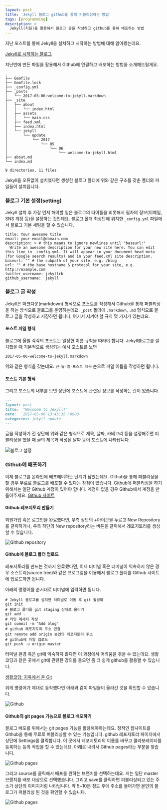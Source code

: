 ```yaml
---
layout: post
title: 'Jekyll 블로그 github를 통해 퍼블리싱하는 방법'
tags: [programming]
description: >
  Jekyll(지킬)을 활용해서 블로그 글을 작성하고 github를 통해 배포하는 방법
---
```

지난 포스트를 통해 Jekyll을 설치하고 시작하는 방법에 대해 알아봤는데요.

[Jekyll로 시작하는 블로그](http://blog.hyeyoonjung.com/2017/05/04/how-to-start-jekyll/)

지난번에 만든 파일을 활용해서 Github에 연결하고 배포하는 방법을 소개해드릴게요.

```shell
.
├── Gemfile
├── Gemfile.lock
├── _config.yml
├── _posts
│   └── 2017-05-06-welcome-to-jekyll.markdown
├── _site
│   ├── about
│   │   └── index.html
│   ├── assets
│   │   └── main.css
│   ├── feed.xml
│   ├── index.html
│   └── jekyll
│       └── update
│           └── 2017
│               └── 05
│                   └── 06
│                       └── welcome-to-jekyll.html
├── about.md
└── index.md

9 directories, 11 files
```

Jekyll을 오류없이 설치했다면 생성한 블로그 폴더에 위와 같은 구조를 갖춘 폴더와 파일들이 설치됩니다.

### 블로그 기본 설정(setting)

Jekyll 설치 후 가장 먼저 해야할 일은 블로그의 타이틀을 비롯해서 필자의 정보(이메일, SNS 계정 등)을 설정하는 것인데요. 블로그 폴더 최상단에 위치한 `_config.yml` 파일에서 블로그 기본 세팅을 할 수 있습니다.

```
title: Your awesome title
email: your-email@domain.com
description: > # this means to ignore newlines until "baseurl:"
  Write an awesome description for your new site here. You can edit this line in _config.yml. It will appear in your document head meta (for Google search results) and in your feed.xml site description.
baseurl: "" # the subpath of your site, e.g. /blog
url: "" # the base hostname & protocol for your site, e.g. http://example.com
twitter_username: jekyllrb
github_username:  jekyll
```

### 블로그 글 작성

Jekyll은 마크다운(markdown) 형식으로 포스트를 작성해서 Github을 통해 퍼블리싱을 하는 방식으로 블로그를 운영하는데요. `_post` 폴더에 `.markdown`, `.md` 형식으로 블로그 글을 작성하고 저장하면 됩니다. 여기서 지켜야 할 규칙 몇 가지가 있는데요.

#### 포스트 파일 형식

블로그에 올릴 각각의 포스트는 일정한 이름 규칙을 따라야 합니다. Jekyll블로그를 설치했을 때 기본적으로 생성되는 예시 포스트를 보면

`2017-05-06-welcome-to-jekyll.markdown`

위와 같은 형식을 갖는데요. `년-월-일-포스트 제목` 순으로 파일 이름을 작성하면 됩니다.

#### 포스트 기본 형식

그리고 포스트의 내부를 보면 상단에 포스트에 관련된 정보를 작성하는 란이 있습니다.

```markdown
---
layout: post
title:  "Welcome to Jekyll!"
date:   2017-05-06 13:45:35 +0900
categories: jekyll update
---
```

글을 작성하기 전 상단에 위와 같은 형식으로 제목, 날짜, 카테고리 등을 설정해주면 퍼블리싱을 했을 때 글의 제목과 작성된 날짜 등이 포스트에 나타납니다.

![블로그 설정](http://blog.hyeyoonjung.com/public/img/2/jekyll_post.png)

### Github에 배포하기
이제 블로그를 온라인에 배포해야하는 단계가 남았는데요. Github을 통해 퍼블리싱을 할 경우 무료로 블로그를 배포할 수 있다는 장점이 있습니다. Github에 퍼블리싱을 하기 위해서는 일단 Github 계정이 있어야 합니다. 계정이 없을 경우 Github에서 계정을 만들어주세요.
[Github 사이트](https://github.com/)

#### Github 레포지토리 만들기
회원가입 혹은 로그인을 완료했다면, 우측 상단의 +아이콘을 누르고 New Repository를 클릭하거나, 우측 하단의 New repository라는 버튼을 클릭해서 레포지토리를 생성할 수 있습니다.

![Github repository](http://blog.hyeyoonjung.com/public/img/2/git_repository2.png)

#### Github에 블로그 폴더 업로드
레포지토리를 만드는 것까지 완료했다면, 이제 터미널 혹은 터미널이 익숙하지 않은 경우 소스트리(source tree)와 같은 프로그램을 이용해서 블로그 폴더를 Github 사이트에 업로드하면 됩니다.

아래의 명령어를 순서대로 터미널에 입력하면 됩니다.
```shell
# Jekyll 블로그를 설치한 터미널로 이동 후 git 활성화
git init
# 블로그 폴더를 git staging 상태로 올리기
git add .
# 커밋 메세지 작성
git commit -m "Add blog"
# github 레포지토리 주소 연결
git remote add origin 본인의 레포지토리 주소
# github에 파일 업로드
git push -u origin master
```
터미널 환경 혹은 git에 익숙하지 않다면 이 과정에서 어려움을 겪을 수 있는데요. 생활코딩과 같은 곳에서 git에 관련된 강의를 들으면 좀 더 쉽게 github를 활용할 수 있습니다.

[생활코딩: 지옥에서 온 Git](https://opentutorials.org/course/2708)

위의 명령어가 제대로 동작했다면 아래와 같이 파일들이 올라간 것을 확인할 수 있습니다.

![Github](http://blog.hyeyoonjung.com/public/img/2/github.png)

#### Github의 git pages 기능으로 블로그 배포하기
블로그 배포를 위해서는 git pages 기능을 활용해야하는데요. 정적인 웹사이트를 Github을 통해 무료로 퍼블리싱할 수 있는 기능입니다. github 레포지토리 페이지에서 상단에 Settings를 클릭합니다. 이 곳에서 레포지토리의 이름를 바꾸고 콜라보레이터를 등록하는 등의 작업을 할 수 있는데요. 아래로 내려서 Github pages라는 부분을 찾습니다.

![Github pages](http://blog.hyeyoonjung.com/public/img/2/github_pages.png)

그리고 source를 클릭해서 배포를 원하는 브랜치를 선택하는데요. 저는 일단 master 브랜치를 배포 대상으로 선택했습니다. 그리고 save를 클릭하면 퍼블리싱되고 있는 주소가 상단의 이미지처럼 나타납니다. 약 5~10분 정도 후에 주소를 들어가면 본인의 블로그가 퍼블리싱 된 것을 확인할 수 있습니다.

![Github pages](http://blog.hyeyoonjung.com/public/img/2/github_pages2.png)
